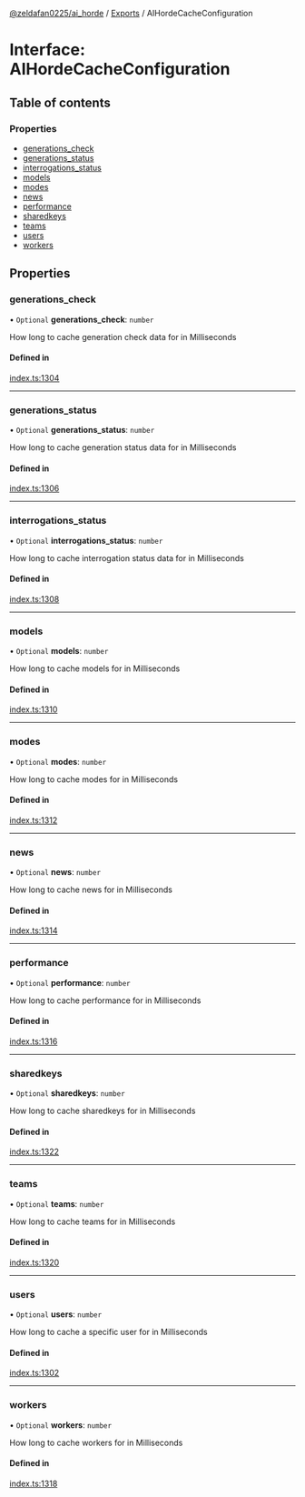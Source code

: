 [@zeldafan0225/ai_horde](../README.md) / [Exports](../modules.md) / AIHordeCacheConfiguration

# Interface: AIHordeCacheConfiguration

## Table of contents

### Properties

- [generations\_check](AIHordeCacheConfiguration.md#generations_check)
- [generations\_status](AIHordeCacheConfiguration.md#generations_status)
- [interrogations\_status](AIHordeCacheConfiguration.md#interrogations_status)
- [models](AIHordeCacheConfiguration.md#models)
- [modes](AIHordeCacheConfiguration.md#modes)
- [news](AIHordeCacheConfiguration.md#news)
- [performance](AIHordeCacheConfiguration.md#performance)
- [sharedkeys](AIHordeCacheConfiguration.md#sharedkeys)
- [teams](AIHordeCacheConfiguration.md#teams)
- [users](AIHordeCacheConfiguration.md#users)
- [workers](AIHordeCacheConfiguration.md#workers)

## Properties

### generations\_check

• `Optional` **generations\_check**: `number`

How long to cache generation check data for in Milliseconds

#### Defined in

[index.ts:1304](https://github.com/ZeldaFan0225/ai_horde/blob/ae52afb/index.ts#L1304)

___

### generations\_status

• `Optional` **generations\_status**: `number`

How long to cache generation status data for in Milliseconds

#### Defined in

[index.ts:1306](https://github.com/ZeldaFan0225/ai_horde/blob/ae52afb/index.ts#L1306)

___

### interrogations\_status

• `Optional` **interrogations\_status**: `number`

How long to cache interrogation status data for in Milliseconds

#### Defined in

[index.ts:1308](https://github.com/ZeldaFan0225/ai_horde/blob/ae52afb/index.ts#L1308)

___

### models

• `Optional` **models**: `number`

How long to cache models for in Milliseconds

#### Defined in

[index.ts:1310](https://github.com/ZeldaFan0225/ai_horde/blob/ae52afb/index.ts#L1310)

___

### modes

• `Optional` **modes**: `number`

How long to cache modes for in Milliseconds

#### Defined in

[index.ts:1312](https://github.com/ZeldaFan0225/ai_horde/blob/ae52afb/index.ts#L1312)

___

### news

• `Optional` **news**: `number`

How long to cache news for in Milliseconds

#### Defined in

[index.ts:1314](https://github.com/ZeldaFan0225/ai_horde/blob/ae52afb/index.ts#L1314)

___

### performance

• `Optional` **performance**: `number`

How long to cache performance for in Milliseconds

#### Defined in

[index.ts:1316](https://github.com/ZeldaFan0225/ai_horde/blob/ae52afb/index.ts#L1316)

___

### sharedkeys

• `Optional` **sharedkeys**: `number`

How long to cache sharedkeys for in Milliseconds

#### Defined in

[index.ts:1322](https://github.com/ZeldaFan0225/ai_horde/blob/ae52afb/index.ts#L1322)

___

### teams

• `Optional` **teams**: `number`

How long to cache teams for in Milliseconds

#### Defined in

[index.ts:1320](https://github.com/ZeldaFan0225/ai_horde/blob/ae52afb/index.ts#L1320)

___

### users

• `Optional` **users**: `number`

How long to cache a specific user for in Milliseconds

#### Defined in

[index.ts:1302](https://github.com/ZeldaFan0225/ai_horde/blob/ae52afb/index.ts#L1302)

___

### workers

• `Optional` **workers**: `number`

How long to cache workers for in Milliseconds

#### Defined in

[index.ts:1318](https://github.com/ZeldaFan0225/ai_horde/blob/ae52afb/index.ts#L1318)
